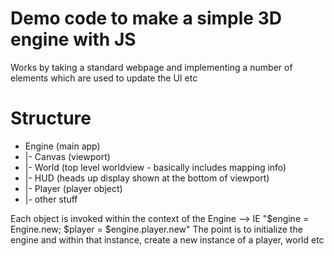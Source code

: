 #  Demo code to make a simple 3D engine with JS
Works by taking a standard webpage and implementing a number of elements which are used to update the UI etc

# Structure 
- Engine (main app)
- |- Canvas (viewport)
- |- World  (top level worldview - basically includes mapping info)
- |- HUD    (heads up display shown at the bottom of viewport)
- |- Player (player object)
- |- other stuff

Each object is invoked within the context of the Engine --> IE "$engine = Engine.new; $player = $engine.player.new"
The point is to initialize the engine and within that instance, create a new instance of a player, world etc